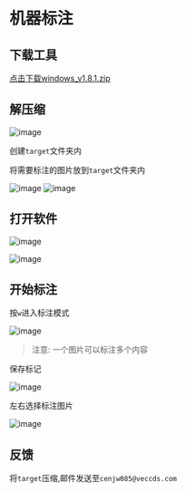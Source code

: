 # 机器标注


## 下载工具
 
[点击下载windows_v1.8.1.zip](https://github.com/user-attachments/files/18700322/windows_v1.8.1.zip)


## 解压缩
 
![image](https://github.com/user-attachments/assets/26b01f03-7255-4f94-b615-6d13f8784720)


创建`target`文件夹内



将需要标注的图片放到`target`文件夹内
 

![image](https://github.com/user-attachments/assets/d5958a09-c250-4fcd-bd4d-f7ebfeda1674)
![image](https://github.com/user-attachments/assets/1ead684b-0e78-45c0-adb9-decb51340003)


## 打开软件

 ![image](https://github.com/user-attachments/assets/fa248f97-cc1e-4d56-96f8-9d4cc52a6170)

![image](https://github.com/user-attachments/assets/85a07d44-0fdc-4d17-8de8-9d4ea6bfd983)




## 开始标注
 

 
按`w`进入标注模式

 
![image](https://github.com/user-attachments/assets/d8b3d882-d72a-421d-aae7-d7f5747cb64c)



> 注意: 一个图片可以标注多个内容


保存标记

 ![image](https://github.com/user-attachments/assets/bac18fe2-2dcd-49b6-968d-9b7979567738)


左右选择标注图片

![image](https://github.com/user-attachments/assets/f95b0f8a-8139-43d7-9a6b-3ce410c74f7c)



## 反馈

将`target`压缩,邮件发送至`cenjw085@veccds.com`
